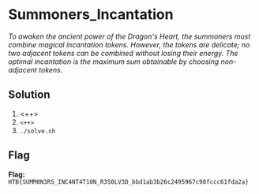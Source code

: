 # Summoners_Incantation
*To awaken the ancient power of the Dragon's Heart, the summoners must combine magical incantation tokens. However, the tokens are delicate; no two adjacent tokens can be combined without losing their energy. The optimal incantation is the maximum sum obtainable by choosing non-adjacent tokens.*

## Solution
1. <++>
2. `<++>`
3. `./solve.sh`


## Flag
**Flag:** `HTB{SUMM0N3RS_INC4NT4T10N_R3S0LV3D_bbd1ab3b26c2495967c98fccc61fda2a}`
